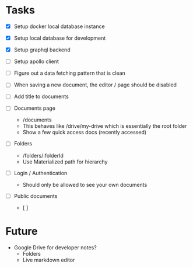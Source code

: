 # Tasks

- [x] Setup docker local database instance
- [x] Setup local database for development
- [x] Setup graphql backend

- [ ] Setup apollo client
- [ ] Figure out a data fetching pattern that is clean

- [ ] When saving a new document, the editor / page should be disabled
- [ ] Add title to documents

- [ ] Documents page
  - /documents
  - This behaves like /drive/my-drive which is essentially the root folder
  - Show a few quick access docs (recently accessed)
- [ ] Folders
  - /folders/:folderId
  - Use Materialized path for hierarchy

- [ ] Login / Authentication
  - Should only be allowed to see your own documents

- [ ] Public documents
  - [ ]


# Future

- Google Drive for developer notes?
  - Folders
  - Live markdown editor
